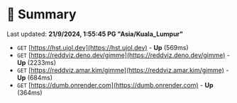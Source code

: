 # 📖 Summary
Last updated: **21/9/2024, 1:55:45 PG "Asia/Kuala_Lumpur"**

- `GET` [https://hst.ujol.dev](https://hst.ujol.dev) - **Up** (569ms)
- `GET` [https://reddviz.deno.dev/gimme](https://reddviz.deno.dev/gimme) - **Up** (2233ms)
- `GET` [https://reddviz.amar.kim/gimme](https://reddviz.amar.kim/gimme) - **Up** (684ms)
- `GET` [https://dumb.onrender.com](https://dumb.onrender.com) - **Up** (364ms)
